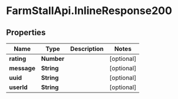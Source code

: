 # FarmStallApi.InlineResponse200

## Properties
Name | Type | Description | Notes
------------ | ------------- | ------------- | -------------
**rating** | **Number** |  | [optional] 
**message** | **String** |  | [optional] 
**uuid** | **String** |  | [optional] 
**userId** | **String** |  | [optional] 
